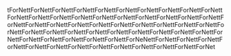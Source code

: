 tForNettForNettForNettForNettForNettForNettForNettForNettForNettForNettForNettForNettForNettForNettForNettForNettForNettForNettForNettForNettForNettForNettForNettForNettForNettForNettForNettForNettForNettForNettForNettForNettForNettForNettForNettForNettForNettForNettForNettForNettForNettForNettForNettForNettForNettForNettForNeNettForNettForNettForNettForNettForNettForNettForNettForNettForNettForNettForNettForNettForNet

